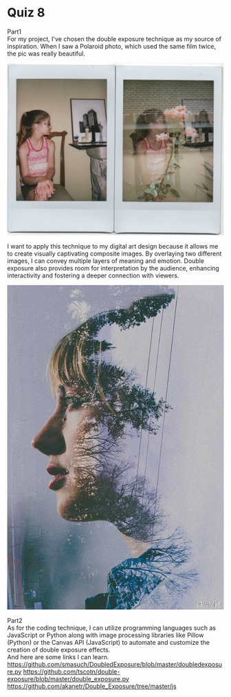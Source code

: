 # Quiz 8
Part1\
For my project, I've chosen the double exposure technique as my source of inspiration. When I saw a Polaroid photo, which used the same film twice, the pic was really beautiful. 

![double exposure photo](/assets/double-exposure%202.avif)

I want to apply this technique to my digital art design because it allows me to create visually captivating composite images. By overlaying two different images, I can convey multiple layers of meaning and emotion. Double exposure also provides room for interpretation by the audience, enhancing interactivity and fostering a deeper connection with viewers.

![double exposure photo](/assets/double-exposure%201.avif)

Part2\
As for the coding technique, I can utilize programming languages such as JavaScript or Python along with image processing libraries like Pillow (Python) or the Canvas API (JavaScript) to automate and customize the creation of double exposure effects. \
And here are some links I can learn.\
https://github.com/smasuch/DoubledExposure/blob/master/doubledexposure.py
https://github.com/tscotn/double-exposure/blob/master/double_exposure.py
https://github.com/akanetr/Double_Exposure/tree/master/js
